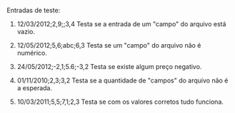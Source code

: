 Entradas de teste:

1) 12/03/2012;2,9;;3,4
Testa se a entrada de um "campo" do arquivo está vazio.

2) 12/05/2012;5,6;abc;6,3
Testa se um "campo" do arquivo não é numérico.

3) 24/05/2012;-2,1;5.6;-3,2
Testa se existe algum preço negativo.

4) 01/11/2010;2,3;3,2
Testa se a quantidade de "campos" do arquivo não é a esperada.

5) 10/03/2011;5,5;7,1;2,3
Testa se com os valores corretos tudo funciona.